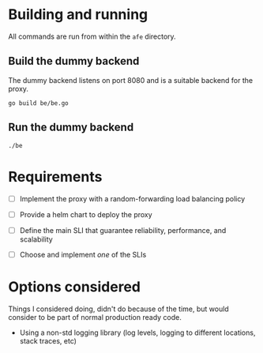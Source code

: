 # Building and running

All commands are run from within the `afe` directory.

## Build the dummy backend

The dummy backend listens on port 8080 and is a suitable backend for the proxy.

```shell
go build be/be.go
```

## Run the dummy backend

```shell
./be
```

# Requirements

- [ ] Implement the proxy with a random-forwarding load balancing policy

- [ ] Provide a helm chart to deploy the proxy

- [ ] Define the main SLI that guarantee reliability, performance, and scalability

- [ ] Choose and implement _one_ of the SLIs

# Options considered

Things I considered doing, didn't do because of the time, but would consider to be part of normal production ready code.

- Using a non-std logging library (log levels, logging to different locations, stack traces, etc)

